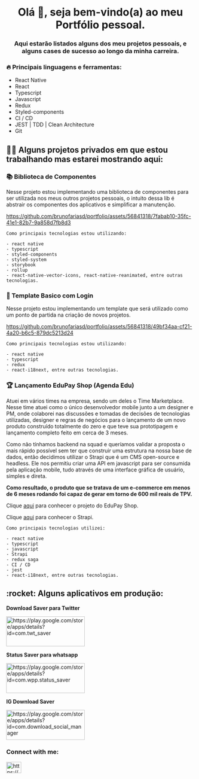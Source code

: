 <h1 align="center">Olá 👋, seja bem-vindo(a) ao meu Portfólio pessoal.</h1>

<h3 align="center">Aqui estarão listados alguns dos meu projetos pessoais, e alguns cases de sucesso ao longo da minha carreira.</h3>

<h3 align="left">🔥 Principais linguagens e ferramentas:</h3>

  - React Native
  - React
  - Typescript
  - Javascript
  - Redux
  - Styled-components
  - CI / CD
  - JEST | TDD | Clean Architecture
  - Git

<h2 align="left">👨‍💻 Alguns projetos privados em que estou trabalhando mas estarei mostrando aqui:</h2>

<h3 align="left">📚 Biblioteca de Componentes</h3>
<p align="left">Nesse projeto estou implementando uma biblioteca de componentes para ser utilizada nos meus outros projetos pessoais, o intuito dessa lib é abstrair os componentes dos aplicativos e simplificar a manutenção.</p>

https://github.com/brunofariasd/portfolio/assets/56841318/7fabab10-35fc-41e1-82b7-9a858d7fb8d3

    Como principais tecnologias estou utilizando:
    
    - react native
    - typescript
    - styled-components
    - styled-system
    - storybook
    - rollup
    - react-native-vector-icons, react-native-reanimated, entre outras tecnologias.
    
<h3 align="left">🍰 Template Basico com Login</h3>
<p align="left">Nesse projeto estou implementando um template que será utilizado como um ponto de partida na criação de novos projetos.</p>

https://github.com/brunofariasd/portfolio/assets/56841318/49bf34aa-cf21-4a20-b6c5-879dc5213d24

    Como principais tecnologias estou utilizando:
    
    - react native
    - typescript
    - redux
    - react-i18next, entre outras tecnologias.

<h3 align="left">🏆 Lançamento EduPay Shop (Agenda Edu) </h3>
<p align="left">Atuei em vários times na empresa, sendo um deles o Time Marketplace. Nesse time atuei como o único desenvolvedor mobile junto a um designer e PM, onde colaborei nas discussões e tomadas de decisões de tecnologias utilizadas, designer e regras de negócios para o lançamento de um novo produto construído totalmente do zero e que teve sua prototipagem e lançamento completo feito em cerca de 3 meses.</p>
<p align="left">Como não tínhamos backend na squad e queríamos validar a proposta o mais rápido possível sem ter que construir uma estrutura na nossa base de dados, então decidimos utilizar o Strapi que é um CMS open-source e headless. Ele nos permitiu criar uma API em javascript para ser consumida pela aplicação mobile, tudo através de uma interface gráfica de usuário, simples e direta.</p>

**<p align="left">Como resultado, o produto que se tratava de um e-commerce em menos de 6 meses rodando foi capaz de gerar em torno de 600 mil reais de TPV.</p>**

Clique [aqui](https://edupay.com.br/shop) para conhecer o projeto do EduPay Shop.

Clique [aqui](https://strapi.io/) para conhecer o Strapi.

    Como principais tecnologias utilizei:
    
    - react native
    - typescript
    - javascript
    - Strapi
    - redux saga
    - CI / CD
    - jest
    - react-i18next, entre outras tecnologias.
    
<h2 align="left">:rocket: Alguns aplicativos em produção:</h2>

**Download Saver para Twitter**
<p align="left">
  <a href="https://play.google.com/store/apps/details?id=com.twt_saver" target="blank">
    <img align="center" src="https://play.google.com/intl/pt_br/badges/static/images/badges/pt-br_badge_web_generic.png"
    alt="https://play.google.com/store/apps/details?id=com.twt_saver" height="80" width="210" />
  </a>
</p>

**Status Saver para whatsapp**
<p align="left">
  <a href="https://play.google.com/store/apps/details?id=com.wpp.status_saver" target="blank">
    <img align="center" src="https://play.google.com/intl/pt_br/badges/static/images/badges/pt-br_badge_web_generic.png"
    alt="https://play.google.com/store/apps/details?id=com.wpp.status_saver" height="80" width="210" />
  </a>
</p>

**IG Download Saver**
<p align="left">
  <a href="https://play.google.com/store/apps/details?id=com.download_social_manager" target="blank">
    <img align="center" src="https://play.google.com/intl/pt_br/badges/static/images/badges/pt-br_badge_web_generic.png"
    alt="https://play.google.com/store/apps/details?id=com.download_social_manager" height="80" width="210" />
  </a>
</p>

<h3 align="left">Connect with me:</h3>
<p align="left">
  <a href="https://linkedin.com/in/https://www.linkedin.com/in/bruno-farias-109b21161/" target="blank">
    <img align="center" src="https://raw.githubusercontent.com/rahuldkjain/github-profile-readme-generator/master/src/images/icons/Social/linked-in-alt.svg" alt="https://www.linkedin.com/in/bruno-farias-109b21161/" height="30" width="40" />
  </a>
</p>

